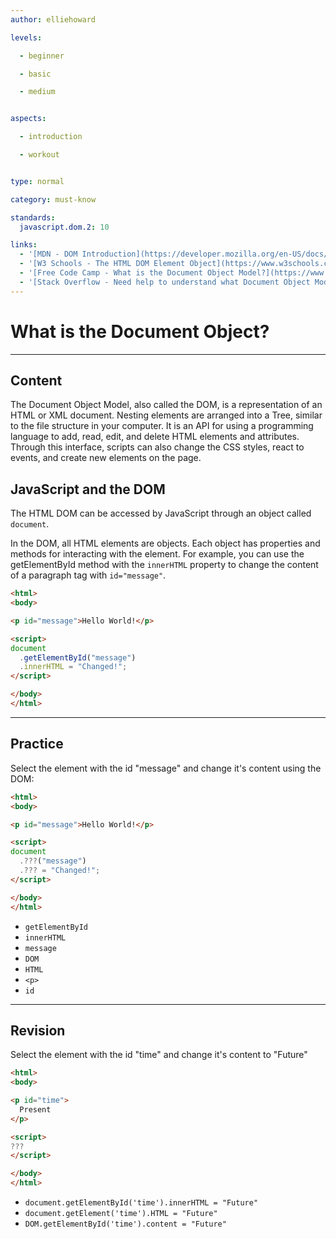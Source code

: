 ```yaml
---
author: elliehoward

levels:

  - beginner

  - basic

  - medium


aspects:

  - introduction

  - workout


type: normal

category: must-know

standards:
  javascript.dom.2: 10

links:
  - '[MDN - DOM Introduction](https://developer.mozilla.org/en-US/docs/Web/API/Document_Object_Model/Introduction){documentation}'
  - '[W3 Schools - The HTML DOM Element Object](https://www.w3schools.com/jsref/dom_obj_all.asp){article}'
  - '[Free Code Camp - What is the Document Object Model?](https://www.youtube.com/watch?v=80Mr2Z6Qikc){article}'
  - '[Stack Overflow - Need help to understand what Document Object Model is? ](https://stackoverflow.com/questions/6965802/need-help-to-understand-what-document-object-model-is){website}'
---
```

# What is the Document Object?
---
## Content

The Document Object Model, also called the DOM, is a representation of an HTML or XML document. Nesting elements are arranged into a Tree, similar to the file structure in your computer. It is an API for using a programming language to add, read, edit, and delete HTML elements and attributes. Through this interface, scripts can also change the CSS styles, react to events, and create new elements on the page.

## JavaScript and the DOM

The HTML DOM can be accessed by JavaScript through an object called `document`.

In the DOM, all HTML elements are objects. Each object has properties and methods for interacting with the element. For example, you can use the getElementById method with the `innerHTML` property to change the content of a paragraph tag with `id="message"`.

```html
<html>
<body>

<p id="message">Hello World!</p>

<script>
document
  .getElementById("message")
  .innerHTML = "Changed!";
</script>

</body>
</html>
```



---
## Practice

Select the element with the id "message" and change it's content using the DOM:
```html
<html>
<body>

<p id="message">Hello World!</p>

<script>
document
  .???("message")
  .??? = "Changed!";
</script>

</body>
</html>
```


* `getElementById`
* `innerHTML`
* `message`
* `DOM`
* `HTML`
* `<p>`
* `id`

---
## Revision

Select the element with the id "time" and change it's content to "Future"

```html
<html>
<body>

<p id="time">
  Present
</p>

<script>
???
</script>

</body>
</html>
```

* `document.getElementById('time').innerHTML = "Future"`
* `document.getElement('time').HTML = "Future"`
* `DOM.getElementById('time').content = "Future"`
 
